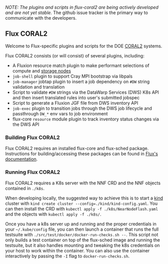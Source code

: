 
*NOTE: The plugins and scripts in flux-coral2 are being actively developed
and are not yet stable.* The github issue tracker is the primary way to
communicate with the developers.

## Flux CORAL2

Welcome to Flux-specific plugins and scripts for the
DOE [CORAL2](https://procurement.ornl.gov/rfp/CORAL2/) systems.

Flux CORAL2 consists (or will consist) of several plugins, including:
- A Fluxion resource match plugin to make performant selections of compute and [storage nodes](https://www.hpcwire.com/2021/02/18/livermores-el-capitan-supercomputer-hpe-rabbit-storage-nodes/)
- `job-shell` plugin to support Cray MPI bootstrap via libpals
- `job-manager` jobtap plugin to insert a job dependency on `#DW` string validation and translation
- Script to validate `#DW` strings via the DataWarp Services (DWS) K8s API and then insert translated rules into user's submitted jobspec
- Script to generate a Fluxion JGF file from DWS inventory API
- `job-exec` plugin to transition jobs through the DWS job lifecycle and passthrough `DW_*` env vars to job environment
- flux-core `resource` module plugin to track inventory status changes via the DWS API

### Building Flux CORAL2

Flux CORAL2 requires an installed flux-core and flux-sched package.  Instructions
for building/accessing these packages can be found in
[Flux's documentation](https://flux-framework.readthedocs.io/en/latest/quickstart.html#building-the-code).

### Running Flux CORAL2

Flux CORAL2 requires a K8s server with the NNF CRD and the NNF objects contained in `./k8s`. 

When developing locally, the suggested way to achieve this is to start a [kind](https://kind.sigs.k8s.io/) cluster with `kind create cluster --config=./kind/kind-config.yaml`.  You can then install the CRD with `kubectl apply -f ./k8s/NearNodeFlash.yaml` and the objects with `kubectl apply -f ./k8s/`.

Once you have a k8s server up and running and the proper credentials in your `~/.kube/config` file, you can then launch a container that runs the full testsuite with `./src/test/docker/docker-run-checks.sh --`.  This script not only builds a test container on top of the flux-sched image and running the testsuite, but it also handles mounting and tweaking the k8s credentials on your host to work within the container.  You can also use the container interactively by passing the `-I` flag to `docker-run-checks.sh`.

